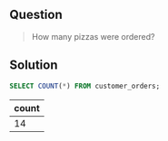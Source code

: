 ## Question

> How many pizzas were ordered?

## Solution

```sql
SELECT COUNT(*) FROM customer_orders;
```

| count |
| :--- |
| 14 |
